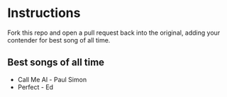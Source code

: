 # Instructions
Fork this repo and open a pull request back into the original, adding your contender for best song of all time.

## Best songs of all time

* Call Me Al - Paul Simon
* Perfect - Ed
